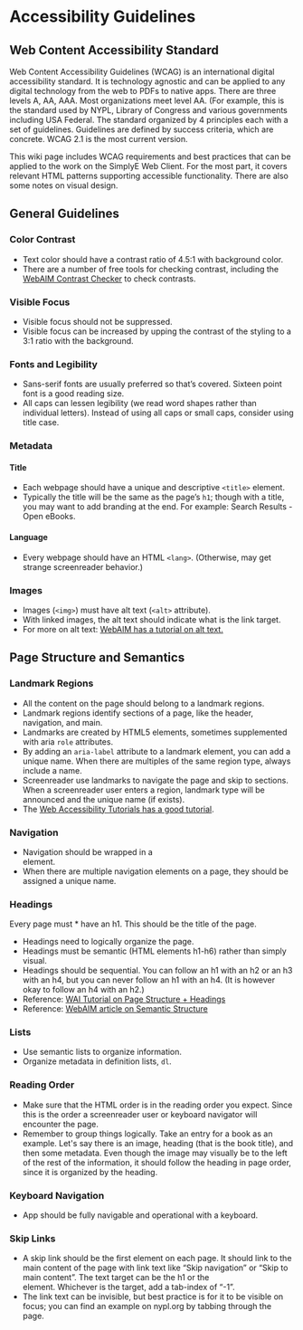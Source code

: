 # Accessibility Guidelines
## Web Content Accessibility Standard
Web Content Accessibility Guidelines (WCAG) is an international digital accessibility standard. It is technology agnostic and can be applied to any digital technology from the web to PDFs to native apps. There are three levels A, AA, AAA. Most organizations meet level AA. (For example, this is the standard used by NYPL, Library of Congress and various governments including USA Federal. The standard organized by 4 principles each with a set of guidelines. Guidelines are defined by success criteria, which are concrete. WCAG 2.1 is the most current version.

This wiki page includes WCAG requirements and best practices that can be applied to the work on the SimplyE Web Client. For the most part, it covers relevant HTML patterns supporting accessible functionality. There are also some notes on visual design.

## General Guidelines
### Color Contrast
* Text color should have a contrast ratio of 4.5:1 with background color.
* There are a number of free tools for checking contrast, including the [WebAIM Contrast Checker](https://webaim.org/resources/contrastchecker/) to check contrasts.

### Visible Focus
* Visible focus should not be suppressed.
* Visible focus can be increased by upping the contrast of the styling to a 3:1 ratio with the background.

### Fonts and Legibility
* Sans-serif fonts are usually preferred so that’s covered. Sixteen point font is a good reading size.
* All caps can lessen legibility (we read word shapes rather than individual letters). Instead of using all caps or small caps, consider using title case.

### Metadata
#### Title
* Each webpage should have a unique and descriptive `<title>` element.
* Typically the title will be the same as the page’s `h1`; though with a title, you may want to add branding at the end. For example: Search Results - Open eBooks.

#### Language
* Every webpage should have an HTML `<lang>`. (Otherwise, may get strange screenreader behavior.)

### Images
* Images (`<img>`) must have alt text (`<alt>` attribute). 
* With linked images, the alt text should indicate what is the link target.
* For more on alt text: [WebAIM has a tutorial on alt text.](https://webaim.org/techniques/alttext/)

## Page Structure and Semantics  
### Landmark Regions
* All the content on the page should belong to a landmark regions. 
* Landmark regions identify sections of a page, like the header, navigation, and main. 
* Landmarks are created by HTML5 elements, sometimes supplemented with aria `role` attributes. 
* By adding an `aria-label` attribute to a landmark element, you can add a unique name. When there are multiples of the same region type, always include a name.
* Screenreader use landmarks to navigate the page and skip to sections. When a screenreader user enters a region, landmark type will be announced and the unique name (if exists).
* The [Web Accessibility Tutorials has a good tutorial](https://www.w3.org/WAI/tutorials/page-structure/regions/).

### Navigation
* Navigation should be wrapped in a <nav> element.
* When there are multiple navigation elements on a page, they should be assigned a unique name.

###  Headings
Every page must * have an h1. This should be the title of the page. 
* Headings need to logically organize the page.
* Headings must be semantic (HTML elements h1-h6) rather than simply visual.
* Headings should be sequential. You can follow an h1 with an h2 or an h3 with an h4, but you can never follow an h1 with an h4. (It is however okay to follow an h4 with an h2.)
* Reference: [WAI Tutorial on Page Structure + Headings](https://www.w3.org/WAI/tutorials/page-structure/headings/)
* Reference: [WebAIM article on Semantic Structure](https://webaim.org/techniques/semanticstructure/)

### Lists
* Use semantic lists to organize information.
* Organize metadata in definition lists, `dl`.

### Reading Order
* Make sure that the HTML order is in the reading order you expect. Since this is the order a screenreader user or keyboard navigator will encounter the page. 
* Remember to group things logically. Take an entry for a book as an example. Let's say there is an image, heading (that is the book title), and then some metadata. Even though the image may visually be to the left of the rest of the information, it should follow the heading in page order, since it is organized by the heading.

### Keyboard Navigation
* App should be fully navigable and operational with a keyboard.

### Skip Links
* A skip link should be the first element on each page. It should link to the main content of the page with link text like “Skip navigation” or “Skip to main content”. The text target can be the h1 or the <main> element. Whichever is the target, add a tab-index of “-1”.
* The link text can be invisible, but best practice is for it to be visible on focus; you can find an example on nypl.org by tabbing through the page.








